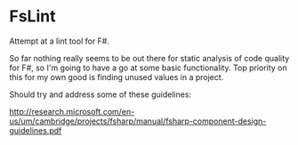 FsLint
======

Attempt at a lint tool for F#.

So far nothing really seems to be out there for static analysis of code quality for F#, so I'm going to have a go at some basic functionality. Top priority on this for my own good is finding unused values in a project.

Should try and address some of these guidelines:

http://research.microsoft.com/en-us/um/cambridge/projects/fsharp/manual/fsharp-component-design-guidelines.pdf

